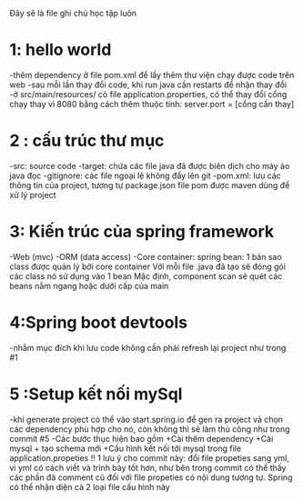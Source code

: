 Đây sẽ là file ghi chú học tập luôn
# 1: hello world
-thêm dependency ở file pom.xml để lấy thêm thư viện chạy được code trên web
-sau mỗi lần thay đổi code, khi run java cần restarts để nhận thay đổi
-ở src/main/resources/ có file application.properties, có thể thay đổi cổng chạy thay vì 8080 bằng cách thêm thuộc tính: server.port = [cổng cần thay]
# 2 : cấu trúc thư mục
-src: source code
-target: chứa các file java đã được biên dịch cho máy ảo java đọc
-gitignore: các file ngoại lệ không đẩy lên git
-pom.xml: lưu các thông tin của project, tương tự package.json
file pom được maven dùng để xử lý project
# 3: Kiến trúc của spring framework
-Web (mvc)
-ORM (data access)
-Core container:
spring bean: 1 bản sao class được quản lý bởi core container
Với mỗi file .java đã tạo sẽ đóng gói các class nó sử dụng vào 1 bean
Mặc định, component scan sẽ quét các beans nằm ngang hoặc dưới cấp của main
# 4:Spring boot devtools
-nhằm mục đích khi lưu code không cần phải refresh lại project như trong #1
# 5 :Setup kết nối mySql
-khi generate project có thể vào start.spring.io để gen ra project và chọn các dependency phù hợp cho nó, còn không thì sẽ làm thủ công như trong commit #5
-Các bước thục hiện bao gồm
    +Cài thêm dependency
    +Cài mysql + tạo schema mới
    +Cấu hình kết nối tới mysql trong file application.propeties
!! 1 lưu ý cho commit này: đổi file propeties sang yml, vì yml có cách viết và trình bày tốt hơn, như bên trong commit có thể thấy các phần đã comment cũ đối với file propeties có nội dung tương tự. Spring có thể nhận diện cả 2 loại file cấu hình này
